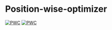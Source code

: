 # Position-wise-optimizer

[![PWC](https://img.shields.io/endpoint.svg?url=https://paperswithcode.com/badge/position-wise-optimizer-a-nature-inspired/nature-inspired-optimization-algorithm-on-1)](https://paperswithcode.com/sota/nature-inspired-optimization-algorithm-on-1?p=position-wise-optimizer-a-nature-inspired)
[![PWC](https://img.shields.io/endpoint.svg?url=https://paperswithcode.com/badge/position-wise-optimizer-a-nature-inspired/nature-inspired-optimization-algorithm-on)](https://paperswithcode.com/sota/nature-inspired-optimization-algorithm-on?p=position-wise-optimizer-a-nature-inspired)
